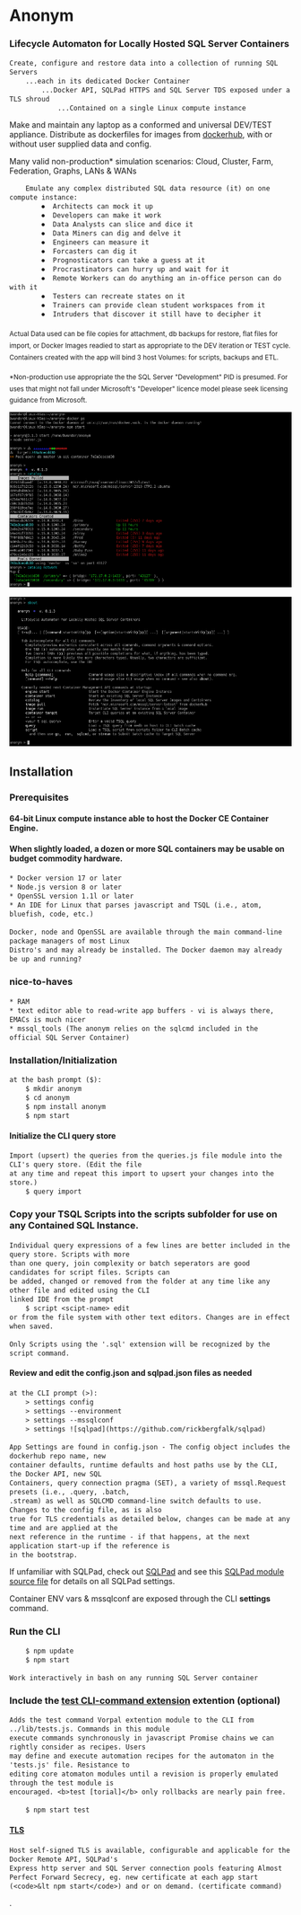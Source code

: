# Anonym 
### Lifecycle Automaton for Locally Hosted SQL Server Containers

    Create, configure and restore data into a collection of running SQL Servers 
        ...each in its dedicated Docker Container
            ...Docker API, SQLPad HTTPS and SQL Server TDS exposed under a TLS shroud
                ...Contained on a single Linux compute instance 

Make and maintain any laptop as a conformed and universal DEV/TEST appliance. Distribute as dockerfiles for 
images from [dockerhub](https://hub.docker.com), with or without user supplied data and config.

Many valid non-production* simulation scenarios: Cloud, Cluster, Farm, Federation, Graphs, LANs & WANs

        Emulate any complex distributed SQL data resource (it) on one compute instance: 
            ⏺  Architects can mock it up   
            ⏺  Developers can make it work  
            ⏺  Data Analysts can slice and dice it
            ⏺  Data Miners can dig and delve it
            ⏺  Engineers can measure it
            ⏺  Forcasters can dig it
            ⏺  Prognosticators can take a guess at it
            ⏺  Procrastinators can hurry up and wait for it
            ⏺  Remote Workers can do anything an in-office person can do with it
            ⏺  Testers can recreate states on it
            ⏺  Trainers can provide clean student workspaces from it  
            ⏺  Intruders that discover it still have to decipher it  

<sub>Actual Data used can be file copies for attachment, db backups for restore, flat files for import, 
or Docker Images readied to start as appropriate to the DEV iteration or TEST cycle. Containers created
with the app will bind 3 host Volumes: for scripts, backups and ETL. </sub>  

<sub>*Non-production use appropriate the the SQL Server "Development" PID is presumed. For uses that might 
not fall under Microsoft's "Developer" licence model please seek licensing guidance from Microsoft.</sub>

![Image](./docs/catalog.png)

![quickstart](./docs/quickstart.png)

## Installation

### Prerequisites
#### 64-bit Linux compute instance able to host the Docker CE Container Engine.
#### When slightly loaded, a dozen or more SQL containers may be usable on budget commodity hardware. 

    * Docker version 17 or later 
    * Node.js version 8 or later    
    * OpenSSL version 1.1l or later
    * An IDE for Linux that parses javascript and TSQL (i.e., atom, bluefish, code, etc.)

    Docker, node and OpenSSL are available through the main command-line package managers of most Linux 
    Distro's and may already be installed. The Docker daemon may already be up and running?  

### nice-to-haves 

    * RAM
    * text editor able to read-write app buffers - vi is always there, EMACs is much nicer
    * mssql_tools (The anonym relies on the sqlcmd included in the official SQL Server Container)

### Installation/Initialization 

    at the bash prompt ($):  
        $ mkdir anonym
        $ cd anonym
        $ npm install anonym
        $ npm start

#### Initialize the CLI query store 

    Import (upsert) the queries from the queries.js file module into the CLI's query store. (Edit the file 
    at any time and repeat this import to upsert your changes into the store.)
        $ query import

### Copy your TSQL Scripts into the scripts subfolder for use on any Contained SQL Instance.

    Individual query expressions of a few lines are better included in the query store. Scripts with more 
    than one query, join complexity or batch seperators are good candidates for script files. Scripts can 
    be added, changed or removed from the folder at any time like any other file and edited using the CLI
    linked IDE from the prompt 
        $ script <scipt-name> edit 
    or from the file system with other text editors. Changes are in effect when saved.
 
    Only Scripts using the '.sql' extension will be recognized by the script command. 

#### Review and edit the config.json and sqlpad.json files as needed

    at the CLI prompt (>):
        > settings config
        > settings --environment
        > settings --mssqlconf
        > settings ![sqlpad](https://github.com/rickbergfalk/sqlpad)

    App Settings are found in config.json - The config object includes the dockerhub repo name, new
    container defaults, runtime defaults and host paths use by the CLI, the Docker API, new SQL 
    Containers, query connection pragma (SET), a variety of mssql.Request presets (i.e., .query, .batch, 
    .stream) as well as SQLCMD command-line switch defaults to use. Changes to the config file, as is also 
    true for TLS credentials as detailed below, changes can be made at any time and are applied at the 
    next reference in the runtime - if that happens, at the next application start-up if the reference is 
    in the bootstrap.

If unfamiliar with SQLPad, check out [SQLPad](https://rickbergfalk.github.io/sqlpad/)
and see this [SQLPad module source file](https://github.com/rickbergfalk/sqlpad/blob/master/server/lib/config/configItems.js)
for details on all SQLPad settings. 

Container ENV vars & mssqlconf are exposed through the CLI <b>settings</b> command.

### Run the CLI

        $ npm update
        $ npm start

    Work interactively in bash on any running SQL Server container     

### Include the [test CLI-command extension](./docs/test.md) extention (optional) 

    Adds the test command Vorpal extention module to the CLI from ../lib/tests.js. Commands in this module 
    execute commands synchronously in javascript Promise chains we can rightly consider as recipes. Users 
    may define and execute automation recipes for the automaton in the 'tests.js' file. Resistance to 
    editing core atomaton modules until a revision is properly emulated through the test module is 
    encouraged. <b>test [torial]</b> only rollbacks are nearly pain free. 

        $ npm start test

#### [TLS](./docs/tls.md)

    Host self-signed TLS is available, configurable and applicable for the Docker Remote API, SQLPad's 
    Express http server and SQL Server connection pools featuring Almost Perfect Forward Secrecy, eg. new certificate at each app start (<code>&lt npm start</code>) and or on demand. (certificate command)

.
